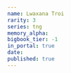 ```yaml
---
name: Lwaxana Troi
rarity: 3
series: tng
memory_alpha:
bigbook_tier: -1
in_portal: true
date:
published: true
---
```



